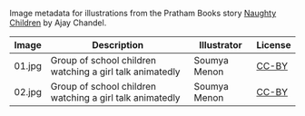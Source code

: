 Image metadata for illustrations from the Pratham Books story [Naughty Children](https://storyweaver.org.in/stories/2546-naughty-children) by Ajay Chandel.

Image | Description | Illustrator | License
----- | ----------- | ----------- | -------
01.jpg | Group of school children watching a girl talk animatedly | Soumya Menon | [CC-BY](https://creativecommons.org/licenses/by/4.0/)
02.jpg | Group of school children watching a girl talk animatedly | Soumya Menon | [CC-BY](https://creativecommons.org/licenses/by/4.0/)